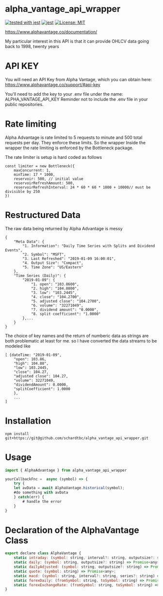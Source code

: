 # alpha_vantage_api_wrapper

[![tested with jest](https://img.shields.io/badge/tested_with-jest-99424f.svg)](https://github.com/facebook/jest) 
[![jest](https://jestjs.io/img/jest-badge.svg)](https://github.com/facebook/jest)
[![License: MIT](https://img.shields.io/badge/License-MIT-yellow.svg)](https://opensource.org/licenses/MIT)

https://www.alphavantage.co/documentation/

My particular interest in this API is that it can provide OHLCV data going back to 1998, twenty years

# API KEY

You will need an API Key from Alpha Vantage, which you can obtain here: https://www.alphavantage.co/support/#api-key

You'll need to add the key to your .env file under the name: ALPHA_VANTAGE_API_KEY
Reminder not to include the .env file in your public repositories.

# Rate limiting

Alpha Advantage is rate limited to 5 requests to minute and 500 total requests per day. They enforce these limits. So the wrapper
Inside the wrapper the rate limiting is enforced by the Bottleneck package.

The rate limiter is setup is hard coded as follows

```
const limiter = new Bottleneck({
    maxConcurrent: 1,
    minTime: 17 * 1000,
    reservoir: 500, // initial value
    reservoirRefreshAmount: 500,
    reservoirRefreshInterval: 24 * 60 * 60 * 1000 + 10000// must be divisible by 250
})
```
# Restructured Data

The raw data being returned by Alpha Advantage is messy

```
{
    "Meta Data": {
        "1. Information": "Daily Time Series with Splits and Dividend Events",
        "2. Symbol": "MSFT",
        "3. Last Refreshed": "2019-01-09 16:00:01",
        "4. Output Size": "Compact",
        "5. Time Zone": "US/Eastern"
    },
    "Time Series (Daily)": {
        "2019-01-09": {
            "1. open": "103.8600",
            "2. high": "104.8800",
            "3. low": "103.2445",
            "4. close": "104.2700",
            "5. adjusted close": "104.2700",
            "6. volume": "32271049",
            "7. dividend amount": "0.0000",
            "8. split coefficient": "1.0000"
        },...
    }
}
```

The choice of key names and the return of numberic data as strings are both problematic at least for me.
so I have converted the data streams to be modeled like

```
[ {dateTime: "2019-01-09",
    "open": 103.86,        
    "high": 104.88",
    "low": 103.2445,
    "close": 104.27,
    "adjusted close": 104.27,
    "volume": 32271049,
    "dividendAmount": 0.0000,
    "splitCoefficient": 1.0000
    },
    ...
]
```

# Installation

``` 
npm install git+https://git@github.com/schardtbc/alpha_vantage_api_wrapper.git
```

# Usage

```javascript
import { AlphaAdvantage } from alpha_vantage_api_wrapper

yourCallbackFnc =  async (symbol) => {
    try {
    let avData = await AlphaVantage.historical(symbol);
    #do something with avData
    } catch(err) {
        # handle the error
    } 
}

```

# Declaration of the AlphaVantage Class

```javascript
export declare class AlphaVantage {
    static intraday: (symbol: string, interval?: string, outputsize?: string) => Promise<any>;
    static daily: (symbol: string, outputsize?: string) => Promise<any>;
    static dailyAdjusted: (symbol: string, outputsize?: string) => Promise<any>;
    static quote: (symbol: string) => Promise<any>;
    static macd: (symbol: string, interval?: string, series?: string) => Promise<any>;
    static forexDaily: (fromSymbol: string, toSymbol: string) => Promise<any>;
    static forexExchangeRate: (fromSymbol: string, toSymbol: string) => Promise<any>;
}
``` 
